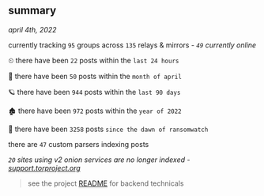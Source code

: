 
## summary
_april 4th, 2022_

currently tracking `95` groups across `135` relays & mirrors - _`49` currently online_

⏲ there have been `22` posts within the `last 24 hours`

🦈 there have been `50` posts within the `month of april`

🪐 there have been `944` posts within the `last 90 days`

🏚 there have been `972` posts within the `year of 2022`

🦕 there have been `3258` posts `since the dawn of ransomwatch`

there are `47` custom parsers indexing posts

_`20` sites using v2 onion services are no longer indexed - [support.torproject.org](https://support.torproject.org/onionservices/v2-deprecation/)_

> see the project [README](https://github.com/thetanz/ransomwatch#ransomwatch--) for backend technicals
